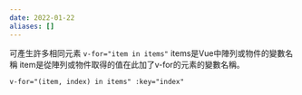 ```yaml
---
date: 2022-01-22
aliases: []
---
```


可產生許多相同元素
`v-for="item in items"`
items是Vue中陣列或物件的變數名稱
item是從陣列或物件取得的值在此加了v-for的元素的變數名稱。

`v-for="(item, index) in items" :key="index"`